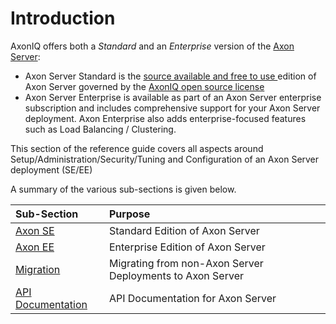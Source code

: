 # Introduction

AxonIQ offers both a _Standard_ and an _Enterprise_ version of the [Axon Server](../axon-server-introduction.md):

* Axon Server Standard  is the [source available and free to use ](https://github.com/AxonIQ/axon-server-se)edition of Axon Server governed by the [AxonIQ open source license](https://github.com/AxonIQ/axon-server-se/blob/master/LICENSE)
* Axon Server Enterprise is available as part of an Axon Server enterprise subscription and includes comprehensive support for your Axon Server deployment. Axon Enterprise also adds enterprise-focused features such as Load Balancing / Clustering.

This section of the reference guide covers all aspects around Setup/Administration/Security/Tuning and Configuration of an Axon Server deployment \(SE/EE\)

A summary of the various sub-sections is given below.

| Sub-Section | Purpose |
| :--- | :--- |
| [Axon SE](standard-edition/) | Standard Edition of Axon Server |
| [Axon EE](enterprise-edition/) | Enterprise Edition of Axon Server |
| [Migration](migration/) | Migrating from non-Axon Server Deployments to Axon Server |
| [API Documentation](axon-server-api-s.md) | API Documentation for Axon Server |

